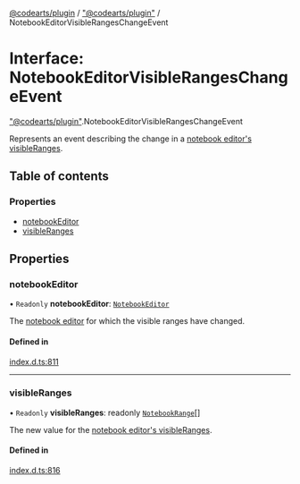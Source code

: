 [@codearts/plugin](../README.md) / ["@codearts/plugin"](../modules/_codearts_plugin_.md) / NotebookEditorVisibleRangesChangeEvent

# Interface: NotebookEditorVisibleRangesChangeEvent

["@codearts/plugin"](../modules/_codearts_plugin_.md).NotebookEditorVisibleRangesChangeEvent

Represents an event describing the change in a [notebook editor's visibleRanges](codearts_plugin_.NotebookEditor.md#visibleranges).

## Table of contents

### Properties

- [notebookEditor](codearts_plugin_.NotebookEditorVisibleRangesChangeEvent.md#notebookeditor)
- [visibleRanges](codearts_plugin_.NotebookEditorVisibleRangesChangeEvent.md#visibleranges)

## Properties

### notebookEditor

• `Readonly` **notebookEditor**: [`NotebookEditor`](codearts_plugin_.NotebookEditor.md)

The [notebook editor](codearts_plugin_.NotebookEditor.md) for which the visible ranges have changed.

#### Defined in

[index.d.ts:811](https://github.com/huaweicloud/cloudide-plugin-api/blob/4d28848/index.d.ts#L811)

___

### visibleRanges

• `Readonly` **visibleRanges**: readonly [`NotebookRange`](../classes/codearts_plugin_.NotebookRange.md)[]

The new value for the [notebook editor's visibleRanges](codearts_plugin_.NotebookEditor.md#visibleranges).

#### Defined in

[index.d.ts:816](https://github.com/huaweicloud/cloudide-plugin-api/blob/4d28848/index.d.ts#L816)
